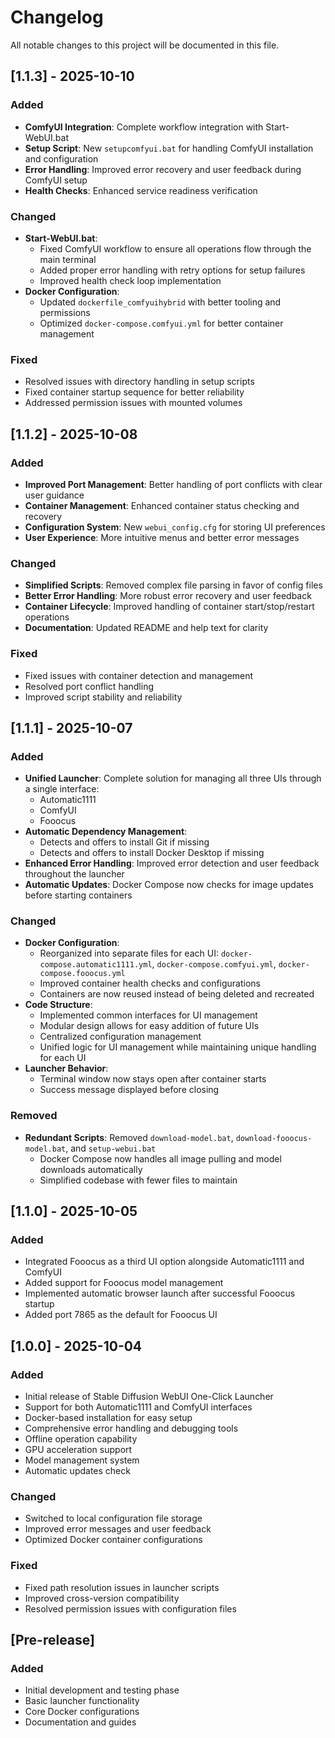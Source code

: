 # Changelog

All notable changes to this project will be documented in this file.

## [1.1.3] - 2025-10-10
### Added
- **ComfyUI Integration**: Complete workflow integration with Start-WebUI.bat
- **Setup Script**: New `setupcomfyui.bat` for handling ComfyUI installation and configuration
- **Error Handling**: Improved error recovery and user feedback during ComfyUI setup
- **Health Checks**: Enhanced service readiness verification

### Changed
- **Start-WebUI.bat**: 
  - Fixed ComfyUI workflow to ensure all operations flow through the main terminal
  - Added proper error handling with retry options for setup failures
  - Improved health check loop implementation
- **Docker Configuration**: 
  - Updated `dockerfile_comfyuihybrid` with better tooling and permissions
  - Optimized `docker-compose.comfyui.yml` for better container management

### Fixed
- Resolved issues with directory handling in setup scripts
- Fixed container startup sequence for better reliability
- Addressed permission issues with mounted volumes

## [1.1.2] - 2025-10-08
### Added
- **Improved Port Management**: Better handling of port conflicts with clear user guidance
- **Container Management**: Enhanced container status checking and recovery
- **Configuration System**: New `webui_config.cfg` for storing UI preferences
- **User Experience**: More intuitive menus and better error messages

### Changed
- **Simplified Scripts**: Removed complex file parsing in favor of config files
- **Better Error Handling**: More robust error recovery and user feedback
- **Container Lifecycle**: Improved handling of container start/stop/restart operations
- **Documentation**: Updated README and help text for clarity

### Fixed
- Fixed issues with container detection and management
- Resolved port conflict handling
- Improved script stability and reliability

## [1.1.1] - 2025-10-07
### Added
- **Unified Launcher**: Complete solution for managing all three UIs through a single interface:
  - Automatic1111
  - ComfyUI
  - Fooocus
- **Automatic Dependency Management**:
  - Detects and offers to install Git if missing
  - Detects and offers to install Docker Desktop if missing
- **Enhanced Error Handling**: Improved error detection and user feedback throughout the launcher
- **Automatic Updates**: Docker Compose now checks for image updates before starting containers

### Changed
- **Docker Configuration**:
  - Reorganized into separate files for each UI: `docker-compose.automatic1111.yml`, `docker-compose.comfyui.yml`, `docker-compose.fooocus.yml`
  - Improved container health checks and configurations
  - Containers are now reused instead of being deleted and recreated
- **Code Structure**:
  - Implemented common interfaces for UI management
  - Modular design allows for easy addition of future UIs
  - Centralized configuration management
  - Unified logic for UI management while maintaining unique handling for each UI
- **Launcher Behavior**:
  - Terminal window now stays open after container starts
  - Success message displayed before closing

### Removed
- **Redundant Scripts**: Removed `download-model.bat`, `download-fooocus-model.bat`, and `setup-webui.bat`
  - Docker Compose now handles all image pulling and model downloads automatically
  - Simplified codebase with fewer files to maintain

## [1.1.0] - 2025-10-05
### Added
- Integrated Fooocus as a third UI option alongside Automatic1111 and ComfyUI
- Added support for Fooocus model management
- Implemented automatic browser launch after successful Fooocus startup
- Added port 7865 as the default for Fooocus UI

## [1.0.0] - 2025-10-04
### Added
- Initial release of Stable Diffusion WebUI One-Click Launcher
- Support for both Automatic1111 and ComfyUI interfaces
- Docker-based installation for easy setup
- Comprehensive error handling and debugging tools
- Offline operation capability
- GPU acceleration support
- Model management system
- Automatic updates check

### Changed
- Switched to local configuration file storage
- Improved error messages and user feedback
- Optimized Docker container configurations

### Fixed
- Fixed path resolution issues in launcher scripts
- Improved cross-version compatibility
- Resolved permission issues with configuration files

## [Pre-release]
### Added
- Initial development and testing phase
- Basic launcher functionality
- Core Docker configurations
- Documentation and guides
